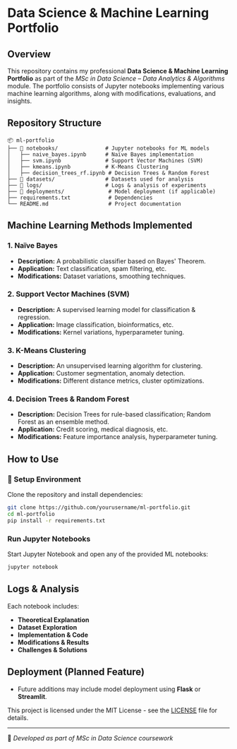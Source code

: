#  Data Science & Machine Learning Portfolio

##  Overview
This repository contains my professional **Data Science & Machine Learning Portfolio** as part of the *MSc in Data Science – Data Analytics & Algorithms* module. The portfolio consists of Jupyter notebooks implementing various machine learning algorithms, along with modifications, evaluations, and insights.

##  Repository Structure
```
📦 ml-portfolio
├── 📂 notebooks/               # Jupyter notebooks for ML models
│   ├── naive_bayes.ipynb      # Naïve Bayes implementation
│   ├── svm.ipynb              # Support Vector Machines (SVM)
│   ├── kmeans.ipynb           # K-Means Clustering
│   ├── decision_trees_rf.ipynb # Decision Trees & Random Forest
├── 📂 datasets/                # Datasets used for analysis
├── 📂 logs/                    # Logs & analysis of experiments
├── 📂 deployments/              # Model deployment (if applicable)
├── requirements.txt            # Dependencies
└── README.md                   # Project documentation
```

##  Machine Learning Methods Implemented
### 1. Naïve Bayes
- **Description:** A probabilistic classifier based on Bayes' Theorem.
- **Application:** Text classification, spam filtering, etc.
- **Modifications:** Dataset variations, smoothing techniques.

### 2. Support Vector Machines (SVM)
- **Description:** A supervised learning model for classification & regression.
- **Application:** Image classification, bioinformatics, etc.
- **Modifications:** Kernel variations, hyperparameter tuning.

### 3. K-Means Clustering
- **Description:** An unsupervised learning algorithm for clustering.
- **Application:** Customer segmentation, anomaly detection.
- **Modifications:** Different distance metrics, cluster optimizations.

### 4. Decision Trees & Random Forest
- **Description:** Decision Trees for rule-based classification; Random Forest as an ensemble method.
- **Application:** Credit scoring, medical diagnosis, etc.
- **Modifications:** Feature importance analysis, hyperparameter tuning.

##  How to Use
### 🔧 Setup Environment
Clone the repository and install dependencies:
```bash
git clone https://github.com/yourusername/ml-portfolio.git
cd ml-portfolio
pip install -r requirements.txt
```

###  Run Jupyter Notebooks
Start Jupyter Notebook and open any of the provided ML notebooks:
```bash
jupyter notebook
```

##  Logs & Analysis
Each notebook includes:
- **Theoretical Explanation** 
- **Dataset Exploration** 
- **Implementation & Code** 
- **Modifications & Results** 
- **Challenges & Solutions**
  
##  Deployment (Planned Feature)
- Future additions may include model deployment using **Flask** or **Streamlit**.

This project is licensed under the MIT License - see the [LICENSE](LICENSE) file for details.

---
🚀 *Developed as part of MSc in Data Science coursework*
